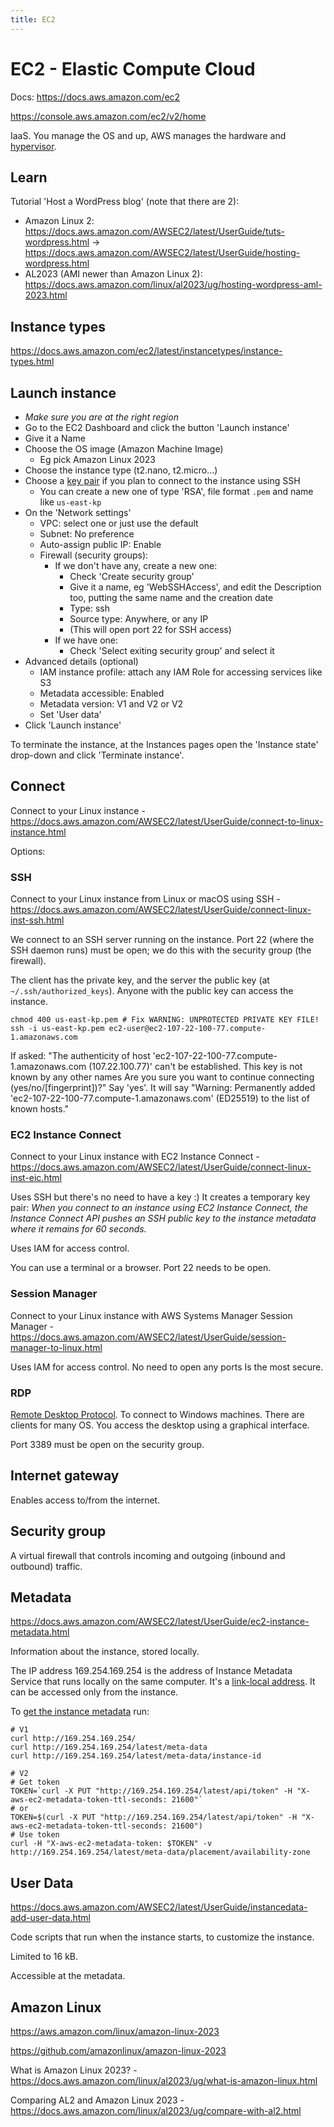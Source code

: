 ```yaml
---
title: EC2
---
```


# EC2 - Elastic Compute Cloud

Docs: https://docs.aws.amazon.com/ec2

https://console.aws.amazon.com/ec2/v2/home

IaaS. You manage the OS and up, AWS manages the hardware and [hypervisor](https://en.wikipedia.org/wiki/Hypervisor).

## Learn

Tutorial 'Host a WordPress blog' (note that there are 2):

- Amazon Linux 2: https://docs.aws.amazon.com/AWSEC2/latest/UserGuide/tuts-wordpress.html -> https://docs.aws.amazon.com/AWSEC2/latest/UserGuide/hosting-wordpress.html
- AL2023 (AMI newer than Amazon Linux 2): https://docs.aws.amazon.com/linux/al2023/ug/hosting-wordpress-aml-2023.html

## Instance types

https://docs.aws.amazon.com/ec2/latest/instancetypes/instance-types.html

## Launch instance

- _Make sure you are at the right region_
- Go to the EC2 Dashboard and click the button 'Launch instance'
- Give it a Name
- Choose the OS image (Amazon Machine Image)
  - Eg pick Amazon Linux 2023
- Choose the instance type (t2.nano, t2.micro...)
- Choose a [key pair](https://docs.aws.amazon.com/AWSEC2/latest/UserGuide/ec2-key-pairs.html) if you plan to connect to the instance using SSH
  - You can create a new one of type 'RSA', file format `.pem` and name like `us-east-kp`
- On the 'Network settings'
  - VPC: select one or just use the default
  - Subnet: No preference
  - Auto-assign public IP: Enable
  - Firewall (security groups):
    - If we don't have any, create a new one:
      - Check 'Create security group'
      - Give it a name, eg 'WebSSHAccess', and edit the Description too, putting the same name and the creation date
      - Type: ssh
      - Source type: Anywhere, or any IP
      - (This will open port 22 for SSH access)
    - If we have one:
      - Check 'Select exiting security group' and select it
- Advanced details (optional)
  - IAM instance profile: attach any IAM Role for accessing services like S3
  - Metadata accessible: Enabled
  - Metadata version: V1 and V2 or V2
  - Set 'User data'
- Click 'Launch instance'

To terminate the instance, at the Instances pages open the 'Instance state' drop-down and click 'Terminate instance'.

## Connect

Connect to your Linux instance - https://docs.aws.amazon.com/AWSEC2/latest/UserGuide/connect-to-linux-instance.html

Options:

### SSH

Connect to your Linux instance from Linux or macOS using SSH - https://docs.aws.amazon.com/AWSEC2/latest/UserGuide/connect-linux-inst-ssh.html

We connect to an SSH server running on the instance. Port 22 (where the SSH daemon runs) must be open; we do this with the security group (the firewall).

The client has the private key, and the server the public key (at ` ~/.ssh/authorized_keys`). Anyone with the public key can access the instance.

```shell
chmod 400 us-east-kp.pem # Fix WARNING: UNPROTECTED PRIVATE KEY FILE!
ssh -i us-east-kp.pem ec2-user@ec2-107-22-100-77.compute-1.amazonaws.com
```

If asked:
"The authenticity of host 'ec2-107-22-100-77.compute-1.amazonaws.com (107.22.100.77)' can't be established.
This key is not known by any other names
Are you sure you want to continue connecting (yes/no/[fingerprint])?"
Say 'yes'. It will say "Warning: Permanently added 'ec2-107-22-100-77.compute-1.amazonaws.com' (ED25519) to the list of known hosts."

### EC2 Instance Connect

Connect to your Linux instance with EC2 Instance Connect - https://docs.aws.amazon.com/AWSEC2/latest/UserGuide/connect-linux-inst-eic.html

Uses SSH but there's no need to have a key :) It creates a temporary key pair: _When you connect to an instance using EC2 Instance Connect, the Instance Connect API pushes an SSH public key to the instance metadata where it remains for 60 seconds._

Uses IAM for access control.

You can use a terminal or a browser. Port 22 needs to be open.

### Session Manager

Connect to your Linux instance with AWS Systems Manager Session Manager - https://docs.aws.amazon.com/AWSEC2/latest/UserGuide/session-manager-to-linux.html

Uses IAM for access control. No need to open any ports Is the most secure.

### RDP

[Remote Desktop Protocol](https://en.wikipedia.org/wiki/Remote_Desktop_Protocol). To connect to Windows machines. There are clients for many OS. You access the desktop using a graphical interface.

Port 3389 must be open on the security group.

## Internet gateway

Enables access to/from the internet.

## Security group

A virtual firewall that controls incoming and outgoing (inbound and outbound) traffic.

## Metadata

https://docs.aws.amazon.com/AWSEC2/latest/UserGuide/ec2-instance-metadata.html

Information about the instance, stored locally.

The IP address 169.254.169.254 is the address of Instance Metadata Service that runs locally on the same computer. It's a [link-local address](https://docs.aws.amazon.com/AWSEC2/latest/UserGuide/using-instance-addressing.html#link-local-addresses). It can be accessed only from the instance.

To [get the instance metadata](https://docs.aws.amazon.com/AWSEC2/latest/UserGuide/instancedata-data-retrieval.html) run:

```shell
# V1
curl http://169.254.169.254/
curl http://169.254.169.254/latest/meta-data
curl http://169.254.169.254/latest/meta-data/instance-id

# V2
# Get token
TOKEN=`curl -X PUT "http://169.254.169.254/latest/api/token" -H "X-aws-ec2-metadata-token-ttl-seconds: 21600"`
# or
TOKEN=$(curl -X PUT "http://169.254.169.254/latest/api/token" -H "X-aws-ec2-metadata-token-ttl-seconds: 21600")
# Use token
curl -H "X-aws-ec2-metadata-token: $TOKEN" -v http://169.254.169.254/latest/meta-data/placement/availability-zone
```

## User Data

https://docs.aws.amazon.com/AWSEC2/latest/UserGuide/instancedata-add-user-data.html

Code scripts that run when the instance starts, to customize the instance.

Limited to 16 kB.

Accessible at the metadata.

## Amazon Linux

https://aws.amazon.com/linux/amazon-linux-2023

https://github.com/amazonlinux/amazon-linux-2023

What is Amazon Linux 2023? - https://docs.aws.amazon.com/linux/al2023/ug/what-is-amazon-linux.html

Comparing AL2 and Amazon Linux 2023 - https://docs.aws.amazon.com/linux/al2023/ug/compare-with-al2.html
